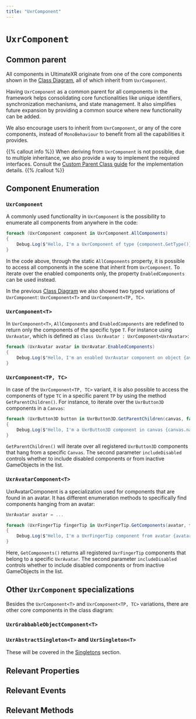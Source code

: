 ```yaml
---
title: "UxrComponent"
---
```


# `UxrComponent`

## Common parent

All components in UltimateXR originate from one of the core components shown in the [Class Diagram](/docs/programming-guide/architecture-class-diagram), all of which inherit from `UxrComponent`.

Having `UxrComponent` as a common parent for all components in the framework helps consolidating core functionalities like unique identifiers, synchronization mechanisms, and state management. It also simplifies future expansion by providing a common source where new functionality can be added.

We also encourage users to inherit from `UxrComponent`, or any of the core components, instead of `MonoBehaviour` to benefit from all the capabilities it provides.

{{% callout info %}}
When deriving from `UxrComponent` is not possible, due to multiple inheritance, we also provide a way to implement the required interfaces.
Consult the [Custom Parent Class guide](/docs/programming-guide/state-serialization-and-synchronization-custom-parent-class) for the implementation details.
{{% /callout %}}

## Component Enumeration

### `UxrComponent`
A commonly used functionality in `UxrComponent` is the possibility to enumerate all components from anywhere in the code:

```c#
foreach (UxrComponent component in UxrComponent.AllComponents)
{
    Debug.Log($"Hello, I'm a UxrComponent of type {component.GetType()} on object {component.name}");
}
```

In the code above, through the static `AllComponents` property, it is possible to access all components in the scene that inherit from `UxrComponent`.
To iterate over the enabled components only, the property `EnabledComponents` can be used instead.

In the previous [Class Diagram](/docs/programming-guide/architecture-class-diagram) we also showed two typed variations of `UxrComponent`: `UxrComponent<T>` and `UxrComponent<TP, TC>`.

### `UxrComponent<T>`
In `UxrComponent<T>`, `AllComponents` and `EnabledComponents` are redefined to return only the components of the specific type `T`. For instance using `UxrAvatar`, which is defined as `class UxrAvatar : UxrComponent<UxrAvatar>`:

```c#
foreach (UxrAvatar avatar in UxrAvatar.EnabledComponents)
{
    Debug.Log($"Hello, I'm an enabled UxrAvatar component on object {avatar.name}");
}
```

### `UxrComponent<TP, TC>`
In case of the `UxrComponent<TP, TC>` variant, it is also possible to access the components of type `TC` in a specific parent `TP` by using the method `GetParentChildren()`.
For instance, to iterate over the `UxrButton3D` components in a `Canvas`:

```c#
foreach (UxrButton3D button in UxrButton3D.GetParentChildren(canvas, false))
{
    Debug.Log($"Hello, I'm a UxrButton3D component in canvas {canvas.name}");
}
```

`GetParentChildren()` will iterate over all registered `UxrButton3D` components that hang from a specific `Canvas`. The second parameter `includeDisabled` controls whether to include disabled components or from inactive GameObjects in the list.

### `UxrAvatarComponent<T>`
UxrAvatarComponent<T> is a specialization used for components that are found in an avatar. It has different enumeration methods to specifically find components hanging from an avatar:

```c#
UxrAvatar avatar = ...

foreach (UxrFingerTip fingerTip in UxrFingerTip.GetComponents(avatar, false))
{
    Debug.Log($"Hello, I'm a UxrFingerTip component from avatar {avatar.name}");
}
```

Here, `GetComponents()` returns all registered `UxrFingerTip` components that belong to a specific `UxrAvatar`. The second parameter `includeDisabled` controls whether to include disabled components or from inactive GameObjects in the list.

## Other `UxrComponent` specializations

Besides the `UxrComponent<T>` and `UxrComponent<TP, TC>` variations, there are other core components in the class diagram:

### `UxrGrabbableObjectComponent<T>`

### `UxrAbstractSingleton<T>` and `UxrSingleton<T>`

These will be covered in the [Singletons](docs/programming-guide/architecture-singletons) section.

## Relevant Properties

## Relevant Events

## Relevant Methods